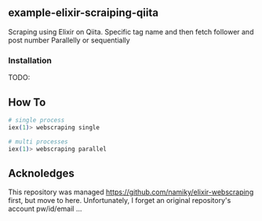 ## example-elixir-scraiping-qiita

Scraping using Elixir on Qiita. Specific tag name and then fetch follower and post number Parallelly or sequentially

### Installation

TODO:

## How To

```elixir
# single process
iex(1)> webscraping single

# multi processes
iex(1)> webscraping parallel
```

## Acknoledges

This repository was managed https://github.com/namiky/elixir-webscraping first, but move to here.
Unfortunately, I forget an original repository's account pw/id/email ...
